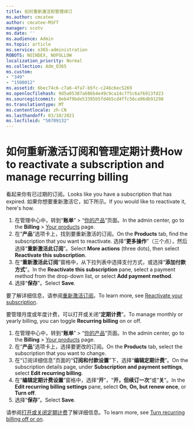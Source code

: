 ```yaml
---
title: 如何重新激活和管理续订
ms.author: cmcatee
author: cmcatee-MSFT
manager: scotv
ms.date: ''
ms.audience: Admin
ms.topic: article
ms.service: o365-administration
ROBOTS: NOINDEX, NOFOLLOW
localization_priority: Normal
ms.collection: Adm_O365
ms.custom:
- "349"
- "1500012"
ms.assetid: 6bec74c6-c7a6-4fa7-b5fc-c246c6ec5269
ms.openlocfilehash: 9d5a05387a686b4e49c9ca14c7f5c6a76913fd23
ms.sourcegitcommit: 0eb4f9bde53395b5fd4b5cd4ffc56ca96db91298
ms.translationtype: MT
ms.contentlocale: zh-CN
ms.lasthandoff: 03/10/2021
ms.locfileid: "50709132"
---
```

# <a name="how-to-reactivate-a-subscription-and-manage-recurring-billing"></a><span data-ttu-id="45e53-102">如何重新激活订阅和管理定期计费</span><span class="sxs-lookup"><span data-stu-id="45e53-102">How to reactivate a subscription and manage recurring billing</span></span>

<span data-ttu-id="45e53-103">看起来你有已过期的订阅。</span><span class="sxs-lookup"><span data-stu-id="45e53-103">Looks like you have a subscription that has expired.</span></span> <span data-ttu-id="45e53-104">如果你想要重新激活它，如下所示。</span><span class="sxs-lookup"><span data-stu-id="45e53-104">If you would like to reactivate it, here's how.</span></span>
  
1. <span data-ttu-id="45e53-105">在管理中心中，转到“**账单**” > “[你的产品](https://go.microsoft.com/fwlink/p/?linkid=842054)”页面。</span><span class="sxs-lookup"><span data-stu-id="45e53-105">In the admin center, go to the **Billing** > [Your products](https://go.microsoft.com/fwlink/p/?linkid=842054) page.</span></span>
2. <span data-ttu-id="45e53-106">在“**产品**”选项卡上，找到要重新激活的订阅。</span><span class="sxs-lookup"><span data-stu-id="45e53-106">On the **Products** tab, find the subscription that you want to reactivate.</span></span> <span data-ttu-id="45e53-107">选择“**更多操作**”（三个点），然后选择“**重新激活此订阅**”。</span><span class="sxs-lookup"><span data-stu-id="45e53-107">Select **More actions** (three dots), then select **Reactivate this subscription**.</span></span>
3. <span data-ttu-id="45e53-108">在“**重新激活此订阅**”窗格中，从下拉列表中选择支付方式，或选择“**添加付款方式**”。</span><span class="sxs-lookup"><span data-stu-id="45e53-108">In the **Reactivate this subscription** pane, select a payment method from the drop-down list, or select **Add payment method**.</span></span>
4. <span data-ttu-id="45e53-109">选择“**保存**”。</span><span class="sxs-lookup"><span data-stu-id="45e53-109">Select **Save**.</span></span>

<span data-ttu-id="45e53-110">要了解详细信息，请参阅[重新激活订阅](https://docs.microsoft.com/microsoft-365/commerce/subscriptions/reactivate-your-subscription)。</span><span class="sxs-lookup"><span data-stu-id="45e53-110">To learn more, see [Reactivate your subscription](https://docs.microsoft.com/microsoft-365/commerce/subscriptions/reactivate-your-subscription).</span></span>

<span data-ttu-id="45e53-111">要管理月度或年度计费，可以打开或关闭“**定期计费**”。</span><span class="sxs-lookup"><span data-stu-id="45e53-111">To manage monthly or yearly billing, you can toggle **Recurring billing** on or off.</span></span>
  
1. <span data-ttu-id="45e53-112">在管理中心中，转到“**账单**” > “[你的产品](https://go.microsoft.com/fwlink/p/?linkid=842054)”页面。</span><span class="sxs-lookup"><span data-stu-id="45e53-112">In the admin center, go to the **Billing** > [Your products](https://go.microsoft.com/fwlink/p/?linkid=842054) page.</span></span>
2. <span data-ttu-id="45e53-113">在“**产品**”选项卡上，选择要更改的订阅。</span><span class="sxs-lookup"><span data-stu-id="45e53-113">On the **Products** tab, select the subscription that you want to change.</span></span>
3. <span data-ttu-id="45e53-114">在“订阅详细信息”页面的“**订阅和付款设置**”下，选择“**编辑定期计费**”。</span><span class="sxs-lookup"><span data-stu-id="45e53-114">On the subscription details page, under **Subscription and payment settings**, select **Edit recurring billing**.</span></span>
4. <span data-ttu-id="45e53-115">在“**编辑定期计费设置**”窗格中，选择“**开**”，“**开，但续订一次**”或“**关**”。</span><span class="sxs-lookup"><span data-stu-id="45e53-115">In the **Edit recurring billing settings** pane, select **On**, **On, but renew once**, or **Turn off**.</span></span>
5. <span data-ttu-id="45e53-116">选择“**保存**”。</span><span class="sxs-lookup"><span data-stu-id="45e53-116">Select **Save**.</span></span>

<span data-ttu-id="45e53-117">请参阅[打开或关闭定期计费](https://docs.microsoft.com/microsoft-365/commerce/subscriptions/renew-your-subscription#turn-recurring-billing-off-or-on)了解详细信息。</span><span class="sxs-lookup"><span data-stu-id="45e53-117">To learn more, see [Turn recurring billing off or on](https://docs.microsoft.com/microsoft-365/commerce/subscriptions/renew-your-subscription#turn-recurring-billing-off-or-on).</span></span>